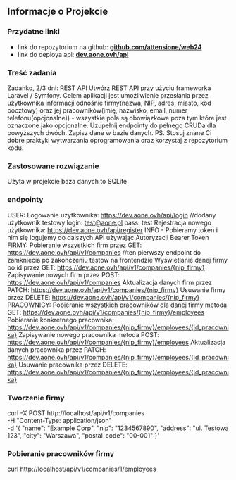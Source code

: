 ## Informacje o Projekcie

### Przydatne linki
- link do repozytorium na github: **[github.com/attensione/web24](https://github.com/attensione/web24)**
- link do deploya api: **[dev.aone.ovh/api](https://dev.aone.ovh/api)**

### Treść zadania
Zadanko, 2/3 dni:
REST API Utwórz REST API przy użyciu frameworka Laravel / Symfony. Celem aplikacji jest umożliwienie przesłania przez użytkownika informacji odnośnie firmy(nazwa, NIP, adres, miasto, kod pocztowy) oraz jej pracowników(imię, nazwisko, email, numer telefonu(opcjonalne)) - wszystkie pola są obowiązkowe poza tym które jest oznaczone jako opcjonalne. Uzupełnij endpointy do pełnego CRUDa dla powyższych dwóch. Zapisz dane w bazie danych. PS. Stosuj znane Ci dobre praktyki wytwarzania oprogramowania oraz korzystaj z repozytorium kodu.

### Zastosowane rozwiązanie
Użyta w projekcie baza danych to SQLite

### endpointy
USER:
Logowanie użytkownika: https://dev.aone.ovh/api/login //dodany użytkownik testowy login: test@aone.pl pass: test
Rejestracja nowego użytkownika: https://dev.aone.ovh/api/register
INFO - Pobieramy token i nim się logujemy do dalszych API używając Autoryzacji Bearer Token
FIRMY:
Pobieranie wszystkich firm przez GET: https://dev.aone.ovh/api/v1/companies //ten pierwszy endpoint do zamkniecia po zakonczeniu testow na frontendzie
Wyświetlanie danej firmy po id przez GET: https://dev.aone.ovh/api/v1/companies/{nip_firmy}
Zapisywanie nowych firm przez POST: https://dev.aone.ovh/api/v1/companies
Aktualizacja danych firm przez PATCH: https://dev.aone.ovh/api/v1/companies/{nip_firmy}
Usuwanie firmy przez DELETE: https://dev.aone.ovh/api/v1/companies/{nip_firmy}
PRACOWNICY:
Pobieranie wszystkich pracowników dla danej firmy metoda GET: https://dev.aone.ovh/api/v1/companies/{nip_firmy}/employees
Pobieranie konkretnego pracownika: https://dev.aone.ovh/api/v1/companies/{nip_firmy}/employees/{id_pracownika}
Zapisywanie nowego pracownika metoda POST: https://dev.aone.ovh/api/v1/companies/{nip_firmy}/employees
Aktualizacja danych pracownika przez PATCH: https://dev.aone.ovh/api/v1/companies/{nip_firmy}/employees/{id_pracownika}
Usuwanie pracownika przez DELETE: https://dev.aone.ovh/api/v1/companies/{nip_firmy}/employees/{id_pracownika}

### Tworzenie firmy
curl -X POST http://localhost/api/v1/companies \
-H "Content-Type: application/json" \
-d '{
"name": "Example Corp",
"nip": "1234567890",
"address": "ul. Testowa 123",
"city": "Warszawa",
"postal_code": "00-001"
}'

### Pobieranie pracowników firmy
curl http://localhost/api/v1/companies/1/employees
